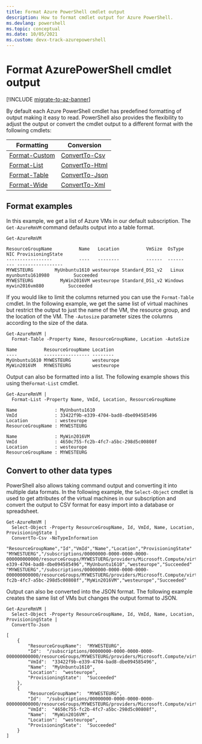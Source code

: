 ```yaml
---
title: Format Azure PowerShell cmdlet output
description: How to format cmdlet output for Azure PowerShell.
ms.devlang: powershell
ms.topic: conceptual
ms.date: 10/05/2021
ms.custom: devx-track-azurepowershell
---
```


# Format AzurePowerShell cmdlet output

[!INCLUDE [migrate-to-az-banner](../../includes/migrate-to-az-banner.md)]

By default each Azure PowerShell cmdlet has predefined formatting of output making it easy to read.
PowerShell also provides the flexibility to adjust the output or convert the cmdlet output to a
different format with the following cmdlets:

|                                   Formatting                                   |                                    Conversion                                    |
| ------------------------------------------------------------------------------ | -------------------------------------------------------------------------------- |
| [Format-Custom](/powershell/module/microsoft.powershell.utility/format-custom) | [ConvertTo-Csv](/powershell/module/microsoft.powershell.utility/convertto-csv)   |
| [Format-List](/powershell/module/microsoft.powershell.utility/format-list)     | [ConvertTo-Html](/powershell/module/microsoft.powershell.utility/convertto-html) |
| [Format-Table](/powershell/module/microsoft.powershell.utility/format-table)   | [ConvertTo-Json](/powershell/module/microsoft.powershell.utility/convertto-json) |
| [Format-Wide](/powershell/module/microsoft.powershell.utility/format-wide)     | [ConvertTo-Xml](/powershell/module/microsoft.powershell.utility/convertto-xml)   |

## Format examples

In this example, we get a list of Azure VMs in our default subscription. The `Get-AzureRmVM` command
defaults output into a table format.

```azurepowershell
Get-AzureRmVM
```

```output
ResourceGroupName          Name   Location          VmSize  OsType              NIC ProvisioningState
-----------------          ----   --------          ------  ------              --- -----------------
MYWESTEURG        MyUnbuntu1610 westeurope Standard_DS1_v2   Linux myunbuntu1610980         Succeeded
MYWESTEURG          MyWin2016VM westeurope Standard_DS1_v2 Windows   mywin2016vm880         Succeeded
```

If you would like to limit the columns returned you can use the `Format-Table` cmdlet. In the
following example, we get the same list of virtual machines but restrict the output to just the name
of the VM, the resource group, and the location of the VM. The `-Autosize` parameter sizes the
columns according to the size of the data.

```azurepowershell
Get-AzureRmVM |
  Format-Table -Property Name, ResourceGroupName, Location -AutoSize
```

```Output
Name          ResourceGroupName Location
----          ----------------- --------
MyUnbuntu1610 MYWESTEURG        westeurope
MyWin2016VM   MYWESTEURG        westeurope
```

Output can also be formatted into a list. The following example shows this using the`Format-List`
cmdlet.

```azurepowershell
Get-AzureRmVM |
  Format-List -Property Name, VmId, Location, ResourceGroupName
```

```output
Name              : MyUnbuntu1610
VmId              : 33422f9b-e339-4704-bad8-dbe094585496
Location          : westeurope
ResourceGroupName : MYWESTEURG

Name              : MyWin2016VM
VmId              : 4650c755-fc2b-4fc7-a5bc-298d5c00808f
Location          : westeurope
ResourceGroupName : MYWESTEURG
```

## Convert to other data types

PowerShell also allows taking command output and converting it into multiple data formats. In the
following example, the `Select-Object` cmdlet is used to get attributes of the virtual machines in
our subscription and convert the output to CSV format for easy import into a database or
spreadsheet.

```azurepowershell
Get-AzureRmVM |
  Select-Object -Property ResourceGroupName, Id, VmId, Name, Location, ProvisioningState |
  ConvertTo-Csv -NoTypeInformation
```

```Output
"ResourceGroupName","Id","VmId","Name","Location","ProvisioningState"
"MYWESTUERG","/subscriptions/00000000-0000-0000-0000-000000000000/resourceGroups/MYWESTUERG/providers/Microsoft.Compute/virtualMachines/MyUnbuntu1610","33422f9b-e339-4704-bad8-dbe094585496","MyUnbuntu1610","westeurope","Succeeded"
"MYWESTUERG","/subscriptions/00000000-0000-0000-0000-000000000000/resourceGroups/MYWESTUERG/providers/Microsoft.Compute/virtualMachines/MyWin2016VM","4650c755-fc2b-4fc7-a5bc-298d5c00808f","MyWin2016VM","westeurope","Succeeded"
```

Output can also be converted into the JSON format. The following example creates the same list of
VMs but changes the output format to JSON.

```azurepowershell
Get-AzureRmVM |
  Select-Object -Property ResourceGroupName, Id, VmId, Name, Location, ProvisioningState |
  ConvertTo-Json
```

```Output
[
    {
        "ResourceGroupName":  "MYWESTEURG",
        "Id":  "/subscriptions/00000000-0000-0000-0000-000000000000/resourceGroups/MYWESTEURG/providers/Microsoft.Compute/virtualMachines/MyUnbuntu1610",
        "VmId":  "33422f9b-e339-4704-bad8-dbe094585496",
        "Name":  "MyUnbuntu1610",
        "Location":  "westeurope",
        "ProvisioningState":  "Succeeded"
    },
    {
        "ResourceGroupName":  "MYWESTEURG",
        "Id":  "/subscriptions/00000000-0000-0000-0000-000000000000/resourceGroups/MYWESTEURG/providers/Microsoft.Compute/virtualMachines/MyWin2016VM",
        "VmId":  "4650c755-fc2b-4fc7-a5bc-298d5c00808f",
        "Name":  "MyWin2016VM",
        "Location":  "westeurope",
        "ProvisioningState":  "Succeeded"
    }
]
```
